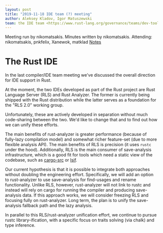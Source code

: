 ```yaml
---
layout: post
title: "2019-11-18 IDE team (?) meeting"
author: Aleksey Kladov, Igor Matuszewski
team: the IDE team <https://www.rust-lang.org/governance/teams/dev-tools#ides>
---
```


Meeting run by nikomatsakis. Minutes written by nikomatsakis.
Attending: nikomatsakis, pnkfelix, Xanewok, matklad
[Notes](https://hackmd.io/fAnj6pNqRRGIyDQ4el5tcQ)

# The Rust IDE
In the last compiler/IDE team meeting we've discussed the overall direction for IDE support in Rust.

At the moment, the two IDEs developed as part of the Rust project are Rust Language Server (RLS) and Rust Analyzer.
The former is currently being shipped with the Rust distribution while the latter serves as a foundation for the "RLS 2.0" working group.

Unfortunately, these are actively developed in separation without much code-sharing between the two.
We'd like to change that and to find out how we can unify these efforts.

The main benefits of rust-analyzer is greater performance (because of fully-lazy compilation model) and somewhat richer feature-set (due to more flexible analysis API).
The main benefits of RLS is precision (it uses `rustc` under the hood).
Additionally, RLS is the main consumer of save-analysis infrastructure, which is a good fit for tools which need a static view of the codebase, such as [cargo-src](https://github.com/rust-dev-tools/cargo-src) or [lsif](https://code.visualstudio.com/blogs/2019/02/19/lsif).

Our current hypothesis is that it is possible to integrate both approaches without doubling the engineering effort.
Specifically, we will add an option to rust-analyzer to use save-analysis for find-usages and rename functionality.
Unlike RLS, however, rust-analyzer will not link to rustc and instead will rely on cargo for running the compiler and producing save-analysis data.
If this approach works, we will consider freezing RLS and focusing fully on rust-analyzer.
Long term, the plan is to unify the save-analysis fallback path and the lazy analysis.

In parallel to this RLS/rust-analyzer unification effort, we continue to pursue rustc library-ification, with a specific focus on traits solving (via chalk) and type inference.
